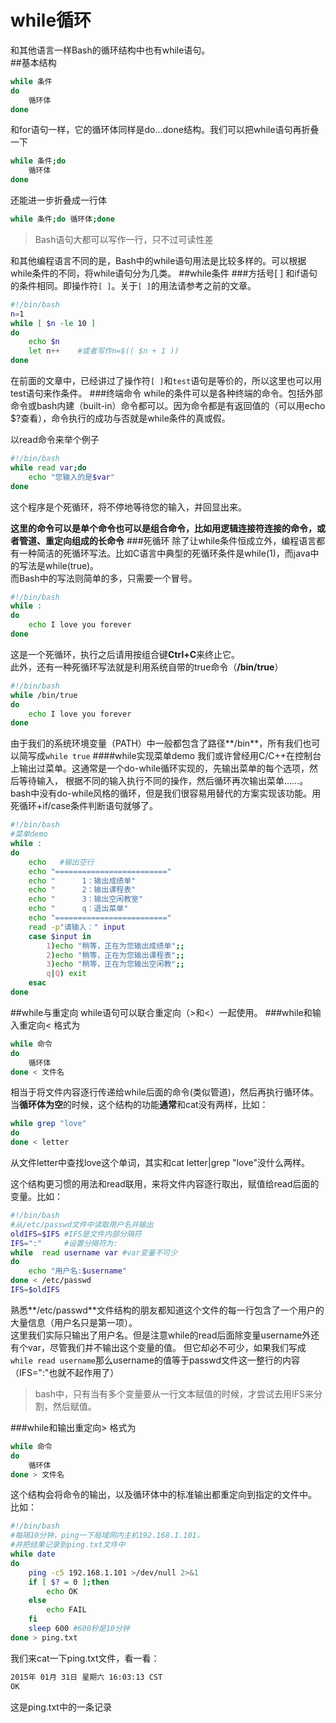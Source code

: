 while循环
==========
和其他语言一样Bash的循环结构中也有while语句。  
##基本结构
```sh
while 条件
do
    循环体
done
```
和for语句一样，它的循环体同样是do...done结构。我们可以把while语句再折叠一下
```sh
while 条件;do
    循环体
done
```
还能进一步折叠成一行体
```sh
while 条件;do 循环体;done
```
>Bash语句大都可以写作一行，只不过可读性差

和其他编程语言不同的是，Bash中的while语句用法是比较多样的。可以根据while条件的不同，将while语句分为几类。
##while条件
###方括号[ ]
和if语句的条件相同。即操作符`[ ]`。关于`[ ]`的用法请参考之前的文章。
```sh
#!/bin/bash
n=1
while [ $n -le 10 ]
do
    echo $n
    let n++    #或者写作n=$(( $n + 1 ))
done
```
在前面的文章中，已经讲过了操作符`[ ]`和`test`语句是等价的，所以这里也可以用test语句来作条件。
###终端命令
while的条件可以是各种终端的命令。包括外部命令或bash内建（built-in）命令都可以。因为命令都是有返回值的（可以用echo $?查看），命令执行的成功与否就是while条件的真或假。

以read命令来举个例子
```sh
#!/bin/bash
while read var;do
    echo "您输入的是$var"
done
```
这个程序是个死循环，将不停地等待您的输入，并回显出来。  

**这里的命令可以是单个命令也可以是组合命令，比如用逻辑连接符连接的命令，或者管道、重定向组成的长命令**
###死循环
除了让while条件恒成立外，编程语言都有一种简洁的死循环写法。比如C语言中典型的死循环条件是while(1)，而java中的写法是while(true)。  
而Bash中的写法则简单的多，只需要一个冒号。
```sh
#!/bin/bash
while :
do
    echo I love you forever
done
```
这是一个死循环，执行之后请用按组合键**Ctrl+C**来终止它。  
此外，还有一种死循环写法就是利用系统自带的true命令（**/bin/true**）
```sh
#!/bin/bash
while /bin/true
do
    echo I love you forever
done
```
由于我们的系统环境变量（PATH）中一般都包含了路径**/bin**，所有我们也可以简写成`while true`
####while实现菜单demo
我们或许曾经用C/C++在控制台上输出过菜单。这通常是一个do-while循环实现的，先输出菜单的每个选项，然后等待输入，
根据不同的输入执行不同的操作，然后循环再次输出菜单……。  
bash中没有do-while风格的循环，但是我们很容易用替代的方案实现该功能。用死循环+if/case条件判断语句就够了。  
```sh
#!/bin/bash
#菜单demo
while :
do
    echo   #输出空行
    echo "========================="
    echo "      1：输出成绩单"
	echo "      2：输出课程表"
	echo "      3：输出空闲教室"
	echo "      q：退出菜单"
    echo "========================="
	read -p"请输入：" input
	case $input in
	    1)echo "稍等，正在为您输出成绩单";;
		2)echo "稍等，正在为您输出课程表";;
		3)echo "稍等，正在为您输出空闲教";;
		q|Q) exit
	esac
done
```
##while与重定向
while语句可以联合重定向（>和<）一起使用。
###while和输入重定向<
格式为
```sh
while 命令
do
    循环体
done < 文件名
```
相当于将文件内容逐行传递给while后面的命令(类似管道)，然后再执行循环体。  
当**循环体为空**的时候，这个结构的功能**通常**和cat没有两样，比如：
```sh
while grep "love"
do
done < letter
```
从文件letter中查找love这个单词，其实和cat letter|grep "love"没什么两样。

这个结构更习惯的用法和read联用，来将文件内容逐行取出，赋值给read后面的变量。比如：
```sh
#!/bin/bash
#从/etc/passwd文件中读取用户名并输出
oldIFS=$IFS #IFS是文件内部分隔符
IFS=":"     #设置分隔符为:
while  read username var #var变量不可少
do
    echo "用户名:$username"
done < /etc/passwd 
IFS=$oldIFS
```
熟悉**/etc/passwd**文件结构的朋友都知道这个文件的每一行包含了一个用户的大量信息（用户名只是第一项）。   
这里我们实际只输出了用户名。但是注意while的read后面除变量username外还有个var，尽管我们并不输出这个变量的值。
但它却必不可少，如果我们写成`while read username`那么username的值等于passwd文件这一整行的内容（IFS=":"也就不起作用了）  
>bash中，只有当有多个变量要从一行文本赋值的时候，才尝试去用IFS来分割，然后赋值。

###while和输出重定向>
格式为
```sh
while 命令
do
    循环体
done > 文件名
```
这个结构会将命令的输出，以及循环体中的标准输出都重定向到指定的文件中。  
比如：
```sh
#!/bin/bash
#每隔10分钟，ping一下局域网内主机192.168.1.101，
#并把结果记录到ping.txt文件中
while date
do
    ping -c5 192.168.1.101 >/dev/null 2>&1 
    if [ $? = 0 ];then
        echo OK
    else
        echo FAIL
    fi
    sleep 600 #600秒是10分钟
done > ping.txt
```
我们来cat一下ping.txt文件，看一看：
```sh
2015年 01月 31日 星期六 16:03:13 CST
OK
```
这是ping.txt中的一条记录

